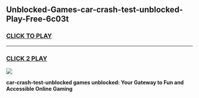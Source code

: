 
## Unblocked-Games-car-crash-test-unblocked-Play-Free-6c03t
<h3>
<a href="https://premium76.site?title=car-crash-test-unblocked&ref=20M">CLICK TO PLAY</a></h3>
<hr>

<h3>
<a href="https://premium76.site?title=car-crash-test-unblocked&ref=20M">CLICK 2 PLAY</a>
  
</h3>

<a href="https://premium76.site?title=car-crash-test-unblocked&ref=19M"><img src="https://clearcache.store/games.png"></a>


**car-crash-test-unblocked games unblocked: Your Gateway to Fun and Accessible Online Gaming**
